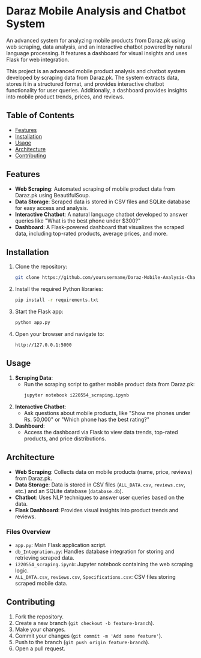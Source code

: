 # Daraz Mobile Analysis and Chatbot System
An advanced system for analyzing mobile products from Daraz.pk using web scraping, data analysis, and an interactive chatbot powered by natural language processing. It features a dashboard for visual insights and uses Flask for web integration.

This project is an advanced mobile product analysis and chatbot system developed by scraping data from Daraz.pk. The system extracts data, stores it in a structured format, and provides interactive chatbot functionality for user queries. Additionally, a dashboard provides insights into mobile product trends, prices, and reviews.

## Table of Contents
- [Features](#features)
- [Installation](#installation)
- [Usage](#usage)
- [Architecture](#architecture)
- [Contributing](#contributing)

## Features
- **Web Scraping**: Automated scraping of mobile product data from Daraz.pk using BeautifulSoup.
- **Data Storage**: Scraped data is stored in CSV files and SQLite database for easy access and analysis.
- **Interactive Chatbot**: A natural language chatbot developed to answer queries like "What is the best phone under $300?"
- **Dashboard**: A Flask-powered dashboard that visualizes the scraped data, including top-rated products, average prices, and more.

## Installation

1. Clone the repository:
    ```bash
    git clone https://github.com/yourusername/Daraz-Mobile-Analysis-Chatbot.git
    ```
2. Install the required Python libraries:
    ```bash
    pip install -r requirements.txt
    ```
3. Start the Flask app:
    ```bash
    python app.py
    ```
4. Open your browser and navigate to:
    ```
    http://127.0.0.1:5000
    ```

## Usage

1. **Scraping Data**: 
    - Run the scraping script to gather mobile product data from Daraz.pk:
      ```bash
      jupyter notebook i220554_scraping.ipynb
      ```
2. **Interactive Chatbot**: 
    - Ask questions about mobile products, like "Show me phones under Rs. 50,000" or "Which phone has the best rating?"
3. **Dashboard**: 
    - Access the dashboard via Flask to view data trends, top-rated products, and price distributions.

## Architecture

- **Web Scraping**: Collects data on mobile products (name, price, reviews) from Daraz.pk.
- **Data Storage**: Data is stored in CSV files (`ALL_DATA.csv`, `reviews.csv`, etc.) and an SQLite database (`database.db`).
- **Chatbot**: Uses NLP techniques to answer user queries based on the data.
- **Flask Dashboard**: Provides visual insights into product trends and reviews.

### Files Overview
- `app.py`: Main Flask application script.
- `db_Integration.py`: Handles database integration for storing and retrieving scraped data.
- `i220554_scraping.ipynb`: Jupyter notebook containing the web scraping logic.
- `ALL_DATA.csv`, `reviews.csv`, `Specifications.csv`: CSV files storing scraped mobile data.


## Contributing

1. Fork the repository.
2. Create a new branch (`git checkout -b feature-branch`).
3. Make your changes.
4. Commit your changes (`git commit -m 'Add some feature'`).
5. Push to the branch (`git push origin feature-branch`).
6. Open a pull request.
